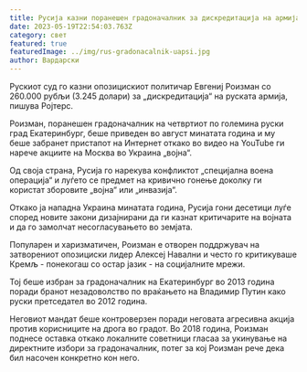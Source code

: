 ```yaml
---
title: Русија казни поранешен градоначалник за дискредитација на армијата
date: 2023-05-19T22:54:03.763Z
category: свет
featured: true
featuredImage: ../img/rus-gradonacalnik-uapsi.jpg
author: Вардарски
---
```

Рускиот суд го казни опозицискиот политичар Евгениј Роизман со 260.000 рубљи (3.245 долари) за „дискредитација“ на руската армија, пишува Ројтерс.

Роизман, поранешен градоначалник на четвртиот по големина руски град Екатеринбург, беше приведен во август минатата година и му беше забранет пристапот на Интернет откако во видео на YouTube ги нарече акциите на Москва во Украина „војна“.

Од своја страна, Русија го нарекува конфликтот „специјална воена операција“ и луѓето се предмет на кривично гонење доколку ги користат зборовите „војна“ или „инвазија“.

Откако ја нападна Украина минатата година, Русија гони десетици луѓе според новите закони дизајнирани да ги казнат критичарите на војната и да го замолчат несогласувањето во земјата.

Популарен и харизматичен, Роизман е отворен поддржувач на затворениот опозициски лидер Алексеј Навални и често го критикуваше Кремљ - понекогаш со остар јазик - на социјалните мрежи.

Тој беше избран за градоначалник на Екатеринбург во 2013 година поради бранот незадоволство по враќањето на Владимир Путин како руски претседател во 2012 година.

Неговиот мандат беше контроверзен поради неговата агресивна акција против корисниците на дрога во градот. Во 2018 година, Роизман поднесе оставка откако локалните советници гласаа за укинување на директните избори за градоначалник, потег за кој Роизман рече дека бил насочен конкретно кон него.